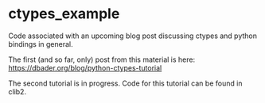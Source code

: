 # ctypes_example
Code associated with an upcoming blog post discussing ctypes and python bindings in general.

The first (and so far, only) post from this material is here:
<https://dbader.org/blog/python-ctypes-tutorial>

The second tutorial is in progress.  Code for this tutorial can be found in clib2.
